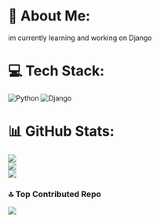 # 💫 About Me:
im currently learning and working on Django 


# 💻 Tech Stack:
![Python](https://img.shields.io/badge/python-3670A0?style=for-the-badge&logo=python&logoColor=ffdd54) ![Django](https://img.shields.io/badge/django-%23092E20.svg?style=for-the-badge&logo=django&logoColor=white)
# 📊 GitHub Stats:
![](https://github-readme-stats.vercel.app/api?username=ErfanShafiei47&theme=nord&hide_border=false&include_all_commits=false&count_private=false)<br/>
![](https://github-readme-streak-stats.herokuapp.com/?user=ErfanShafiei47&theme=nord&hide_border=false)<br/>
![](https://github-readme-stats.vercel.app/api/top-langs/?username=ErfanShafiei47&theme=nord&hide_border=false&include_all_commits=false&count_private=false&layout=compact)

### 🔝 Top Contributed Repo
![](https://github-contributor-stats.vercel.app/api?username=ErfanShafiei47&limit=5&theme=dark&combine_all_yearly_contributions=true)


